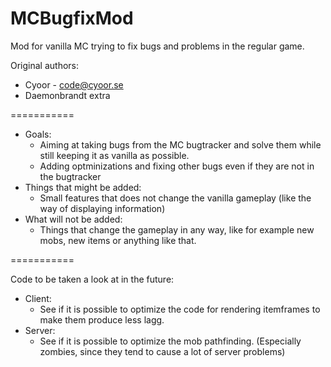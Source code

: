 MCBugfixMod
===========

Mod for vanilla MC trying to fix bugs and problems in the regular game.

Original authors:
- Cyoor - code@cyoor.se
- Daemonbrandt extra

===========

* Goals:
  - Aiming at taking bugs from the MC bugtracker and solve them while still keeping it as vanilla as possible.
  - Adding optminizations and fixing other bugs even if they are not in the bugtracker
* Things that might be added:
  - Small features that does not change the vanilla gameplay (like the way of displaying information)
* What will not be added:
  - Things that change the gameplay in any way, like for example new mobs, new items or anything like that.
    
===========

Code to be taken a look at in the future:
* Client:
  - See if it is possible to optimize the code for rendering itemframes to make them produce less lagg.
* Server:
  - See if it is possible to optimize the mob pathfinding. (Especially zombies, since they tend to cause a lot of server problems)